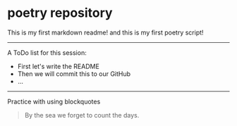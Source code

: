 # poetry repository
This is my first markdown readme!
and this is my first poetry script!


---

A ToDo list for this session:

* First let's write the README
* Then we will commit this to our GitHub
* ...

---
Practice with using blockquotes 
> By the sea we forget to count the days.
